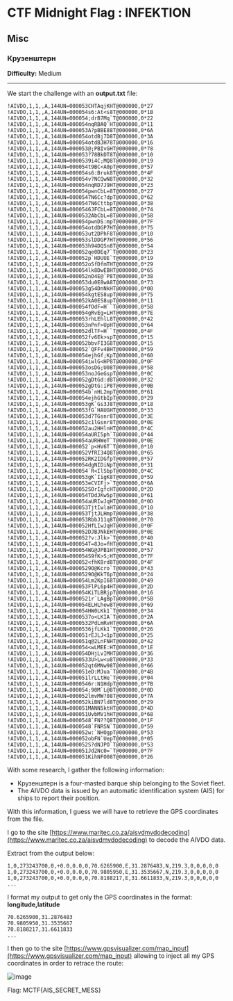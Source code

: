# CTF Midnight Flag : INFEKTION

## Misc

### Крузенштерн

**Difficulty:** Medium

***

We start the challenge with an **output.txt** file:
```
!AIVDO,1,1,,A,144UN=000053CHTAqjKHT@000000,0*27
!AIVDO,1,1,,A,144UN=000054s6:At<s8T@000000,0*1B
!AIVDO,1,1,,A,144UN=000054;drB7Mq`T@000000,0*22
!AIVDO,1,1,,A,144UN=000054nqRBAQ`HT@000000,0*11
!AIVDO,1,1,,A,144UN=000053A?pBBE88T@000000,0*6A
!AIVDO,1,1,,A,144UN=000054otdBj7D8T@000000,0*3A
!AIVDO,1,1,,A,144UN=000054otdBJH78T@000000,0*16
!AIVDO,1,1,,A,144UN=000053@;PBIvGHT@000000,0*78
!AIVDO,1,1,,A,144UN=000053?78BkDT8T@000000,0*10
!AIVDO,1,1,,A,144UN=0000539i4C;MQ8T@000000,0*19
!AIVDO,1,1,,A,144UN=000054t9BC<A0pT@000000,0*57
!AIVDO,1,1,,A,144UN=000054s6:Bruk8T@000000,0*4F
!AIVDO,1,1,,A,144UN=000054v?NCQwN8T@000000,0*32
!AIVDO,1,1,,A,144UN=000054nqRD7J9HT@000000,0*23
!AIVDO,1,1,,A,144UN=000054pwnCbL=8T@000000,0*27
!AIVDO,1,1,,A,144UN=0000547N6Cc?dpT@000000,0*62
!AIVDO,1,1,,A,144UN=0000547N6CttbpT@000000,0*38
!AIVDO,1,1,,A,144UN=0000546JFCbL=8T@000000,0*74
!AIVDO,1,1,,A,144UN=0000532AbCbL=8T@000000,0*58
!AIVDO,1,1,,A,144UN=000054pwnDS:mpT@000000,0*7F
!AIVDO,1,1,,A,144UN=000054otdDGP7HT@000000,0*75
!AIVDO,1,1,,A,144UN=000053ut2DPhF8T@000000,0*10
!AIVDO,1,1,,A,144UN=000053slDDGP7HT@000000,0*56
!AIVDO,1,1,,A,144UN=000053h94DQSn8T@000000,0*54
!AIVDO,1,1,,A,144UN=000052qe0DEq7`T@000000,0*23
!AIVDO,1,1,,A,144UN=000052p`HDUUE`T@000000,0*19
!AIVDO,1,1,,A,144UN=000052oSfDfmTHT@000000,0*29
!AIVDO,1,1,,A,144UN=000054lk8DwEBHT@000000,0*65
!AIVDO,1,1,,A,144UN=000052nO4E@`P8T@000000,0*38
!AIVDO,1,1,,A,144UN=000053du0E8wA8T@000000,0*73
!AIVDO,1,1,,A,144UN=000053g54DnNkHT@000000,0*00
!AIVDO,1,1,,A,144UN=000054kgtES8upT@000000,0*75
!AIVDO,1,1,,A,144UN=000052kA0ES8upT@000000,0*11
!AIVDO,1,1,,A,144UN=000054fOdF=H``T@000000,0*58
!AIVDO,1,1,,A,144UN=000054gRvEg=LHT@000000,0*7E
!AIVDO,1,1,,A,144UN=000053rhLEhlL8T@000000,0*42
!AIVDO,1,1,,A,144UN=000053nPnF>UpHT@000000,0*64
!AIVDO,1,1,,A,144UN=000052dlTF=H``T@000000,0*4F
!AIVDO,1,1,,A,144UN=000052fv6Ek>spT@000000,0*15
!AIVDO,1,1,,A,144UN=000052bbvFI3G8T@000000,0*15
!AIVDO,1,1,,A,144UN=000052`QFFv4BHT@000000,0*59
!AIVDO,1,1,,A,144UN=000054ejhGf;KpT@000000,0*60
!AIVDO,1,1,,A,144UN=000054iwlG<HP8T@000000,0*0F
!AIVDO,1,1,,A,144UN=000053osDG;U08T@000000,0*58
!AIVDO,1,1,,A,144UN=000053noJGeGspT@000000,0*0C
!AIVDO,1,1,,A,144UN=000052gDtGd:d8T@000000,0*32
!AIVDO,1,1,,A,144UN=000052gDtG:iP8T@000000,0*0B
!AIVDO,1,1,,A,144UN=000054b`nHL2mpT@000000,0*61
!AIVDO,1,1,,A,144UN=000054ejhGtbIpT@000000,0*29
!AIVDO,1,1,,A,144UN=000053gK`Gs3J8T@000000,0*18
!AIVDO,1,1,,A,144UN=000053fG`HAUGHT@000000,0*33
!AIVDO,1,1,,A,144UN=000053d?TGsnr8T@000000,0*3E
!AIVDO,1,1,,A,144UN=000052c1lGsnr8T@000000,0*0E
!AIVDO,1,1,,A,144UN=000052au2HHlnHT@000000,0*4C
!AIVDO,1,1,,A,144UN=000054aURI5ph`T@000000,0*44
!AIVDO,1,1,,A,144UN=000054aURHWeT`T@000000,0*0E
!AIVDO,1,1,,A,144UN=000052`p<HV6T`T@000000,0*10
!AIVDO,1,1,,A,144UN=000052VfRI34Q8T@000000,0*65
!AIVDO,1,1,,A,144UN=000052RK2IDGfpT@000000,0*57
!AIVDO,1,1,,A,144UN=000054dgNIDiNpT@000000,0*31
!AIVDO,1,1,,A,144UN=000054`R<IlSbpT@000000,0*4C
!AIVDO,1,1,,A,144UN=000053gK`IigK8T@000000,0*59
!AIVDO,1,1,,A,144UN=000053eCVIFj>`T@000000,0*6A
!AIVDO,1,1,,A,144UN=000052SOrIgfcHT@000000,0*2D
!AIVDO,1,1,,A,144UN=000054TDdJKw5pT@000000,0*61
!AIVDO,1,1,,A,144UN=000054aURIwJqHT@000000,0*0D
!AIVDO,1,1,,A,144UN=000053TjtIwlaHT@000000,0*10
!AIVDO,1,1,,A,144UN=000053TjtJLHmpT@000000,0*38
!AIVDO,1,1,,A,144UN=000053RbbJ11q8T@000000,0*70
!AIVDO,1,1,,A,144UN=000052HfLIwJqHT@000000,0*0F
!AIVDO,1,1,,A,144UN=000052DJBJNkEHT@000000,0*0E
!AIVDO,1,1,,A,144UN=000052?v:Jlk>`T@000000,0*40
!AIVDO,1,1,,A,144UN=000054T=8Jo=fHT@000000,0*41
!AIVDO,1,1,,A,144UN=000054WG@JPB1HT@000000,0*57
!AIVDO,1,1,,A,144UN=000054S9fK>S;HT@000000,0*7F
!AIVDO,1,1,,A,144UN=000052<fhK8rd8T@000000,0*4F
!AIVDO,1,1,,A,144UN=0000529O@Kcro`T@000000,0*43
!AIVDO,1,1,,A,144UN=0000529O@KkT6pT@000000,0*24
!AIVDO,1,1,,A,144UN=000054Lm2KpI68T@000000,0*49
!AIVDO,1,1,,A,144UN=000053FlPL6p4HT@000000,0*2D
!AIVDO,1,1,,A,144UN=000054KiTLBRjpT@000000,0*16
!AIVDO,1,1,,A,144UN=0000521r`LAgBpT@000000,0*5B
!AIVDO,1,1,,A,144UN=000054ELHLhew8T@000000,0*69
!AIVDO,1,1,,A,144UN=000054HW0LKk1`T@000000,0*34
!AIVDO,1,1,,A,144UN=0000537o<LKIA`T@000000,0*2A
!AIVDO,1,1,,A,144UN=0000532PdLmRvHT@000000,0*6A
!AIVDO,1,1,,A,144UN=0000536jfLKk1`T@000000,0*26
!AIVDO,1,1,,A,144UN=000051rEJLJ<1pT@000000,0*25
!AIVDO,1,1,,A,144UN=000051q@2LnFNHT@000000,0*42
!AIVDO,1,1,,A,144UN=000054<wLMEE:HT@000000,0*1E
!AIVDO,1,1,,A,144UN=000054DHjLvIMHT@000000,0*36
!AIVDO,1,1,,A,144UN=0000533U>Lw<u8T@000000,0*33
!AIVDO,1,1,,A,144UN=000052qt6MNw98T@000000,0*66
!AIVDO,1,1,,A,144UN=000051eD:MJua`T@000000,0*4B
!AIVDO,1,1,,A,144UN=000051lrLLtHe`T@000000,0*04
!AIVDO,1,1,,A,144UN=0000546r:N1HdpT@000000,0*7B
!AIVDO,1,1,,A,144UN=000054;90M`L@8T@000000,0*0D
!AIVDO,1,1,,A,144UN=000052lmvMW?08T@000000,0*7A
!AIVDO,1,1,,A,144UN=000052kiBN7ld8T@000000,0*29
!AIVDO,1,1,,A,144UN=000051MANN5ktHT@000000,0*4D
!AIVDO,1,1,,A,144UN=000051UvbMV1hHT@000000,0*68
!AIVDO,1,1,,A,144UN=0000548`FN??Q8T@000000,0*1F
!AIVDO,1,1,,A,144UN=0000548`FNRSN`T@000000,0*59
!AIVDO,1,1,,A,144UN=000052w:`NHOgpT@000000,0*53
!AIVDO,1,1,,A,144UN=000052obFN`UepT@000000,0*05
!AIVDO,1,1,,A,144UN=000052S?dNJPO`T@000000,0*53
!AIVDO,1,1,,A,144UN=000051Jd2Nc0=`T@000000,0*7F
!AIVDO,1,1,,A,144UN=000051KihNFO08T@000000,0*26
```

With some research, I gather the following information:

- Крузенштерн is a four-masted barque ship belonging to the Soviet fleet.
- The AIVDO data is issued by an automatic identification system (AIS) for ships to report their position.

With this information, I guess we will have to retrieve the GPS coordinates from the file.

I go to the site [https://www.maritec.co.za/aisvdmvdodecoding](https://www.maritec.co.za/aisvdmvdodecoding) to decode the AIVDO data.

Extract from the output below:

```
1,0,273243700,0,+0.0,0.0,0,70.6265900,E,31.2876483,N,219.3,0,0,0,0,0
1,0,273243700,0,+0.0,0.0,0,70.9805950,E,31.3535667,N,219.3,0,0,0,0,0
1,0,273243700,0,+0.0,0.0,0,70.8188217,E,31.6611833,N,219.3,0,0,0,0,0
...
```

I format my output to get only the GPS coordinates in the format: **longitude,latitude**
```
70.6265900,31.2876483
70.9805950,31.3535667
70.8188217,31.6611833
...
```

I then go to the site [https://www.gpsvisualizer.com/map_input](https://www.gpsvisualizer.com/map_input) allowing to inject all my GPS coordinates in order to retrace the route:

![image](https://user-images.githubusercontent.com/49941629/165516042-bb851ec7-fb5a-4ca6-b776-755f8d0a49ce.png)

Flag: MCTF{AIS_SECRET_MESS}
